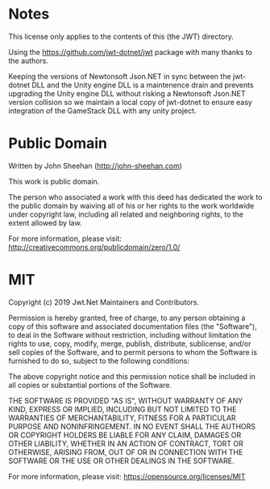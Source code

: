 ﻿# Notes

This license only applies to the contents of this (the JWT) directory.

Using the https://github.com/jwt-dotnet/jwt package with many thanks to the authors.

Keeping the versions of Newtonsoft Json.NET in sync between the jwt-dotnet DLL and the Unity engine DLL is a maintenence drain and prevents upgrading the Unity engine DLL without risking a  Newtonsoft Json.NET version collision so we maintain a local copy of jwt-dotnet to ensure easy integration of the GameStack DLL with any unity project.

# Public Domain

Written by John Sheehan (http://john-sheehan.com)

This work is public domain.

The person who associated a work with this deed has dedicated the work to the public domain by waiving all of his or her rights to the work worldwide under copyright law, including all related and neighboring rights, to the extent allowed by law.

For more information, please visit: http://creativecommons.org/publicdomain/zero/1.0/

# MIT

Copyright (c) 2019 Jwt.Net Maintainers and Contributors.

Permission is hereby granted, free of charge, to any person obtaining a copy of this software and associated documentation files (the "Software"), to deal in the Software without restriction, including without limitation the rights to use, copy, modify, merge, publish, distribute, sublicense, and/or sell copies of the Software, and to permit persons to whom the Software is furnished to do so, subject to the following conditions:

The above copyright notice and this permission notice shall be included in all copies or substantial portions of the Software.

THE SOFTWARE IS PROVIDED "AS IS", WITHOUT WARRANTY OF ANY KIND, EXPRESS OR IMPLIED, INCLUDING BUT NOT LIMITED TO THE WARRANTIES OF MERCHANTABILITY, FITNESS FOR A PARTICULAR PURPOSE AND NONINFRINGEMENT. IN NO EVENT SHALL THE AUTHORS OR COPYRIGHT HOLDERS BE LIABLE FOR ANY CLAIM, DAMAGES OR OTHER LIABILITY, WHETHER IN AN ACTION OF CONTRACT, TORT OR OTHERWISE, ARISING FROM, OUT OF OR IN CONNECTION WITH THE SOFTWARE OR THE USE OR OTHER DEALINGS IN THE SOFTWARE.

For more information, please visit: https://opensource.org/licenses/MIT
